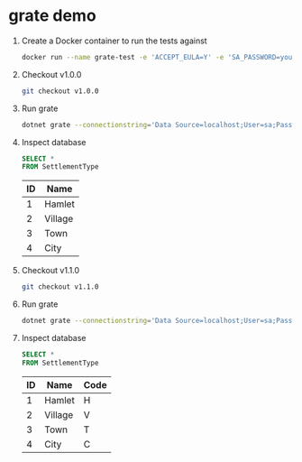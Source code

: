 # grate demo

1. Create a Docker container to run the tests against
   ```sh
   docker run --name grate-test -e 'ACCEPT_EULA=Y' -e 'SA_PASSWORD=yourStrong(!)Password' -p 1433:1433 -d mcr.microsoft.com/mssql/server:2019-latest
   ```
2. Checkout v1.0.0
   ```sh
   git checkout v1.0.0 
   ```
3. Run grate
   ```sh
   dotnet grate --connectionstring='Data Source=localhost;User=sa;Password=yourStrong(!)Password;Database=grate_test;TrustServerCertificate=True' --silent --version 1.0.0
   ```
4. Inspect database
   ```sql
   SELECT *
   FROM SettlementType
   ```
   
   | ID | Name |
   | -- | ---- |
   | 1 | Hamlet |
   | 2 | Village |
   | 3 | Town |
   | 4 | City |
5. Checkout v1.1.0
   ```sh
   git checkout v1.1.0 
   ```
6. Run grate
   ```sh
   dotnet grate --connectionstring='Data Source=localhost;User=sa;Password=yourStrong(!)Password;Database=grate_test;TrustServerCertificate=True' --silent --version 1.1.0
   ```
7. Inspect database
   ```sql
   SELECT *
   FROM SettlementType
   ```
   
   | ID | Name | Code |
   | -- | ---- | ---- |
   | 1 | Hamlet | H |
   | 2 | Village | V |
   | 3 | Town | T |
   | 4 | City | C |
